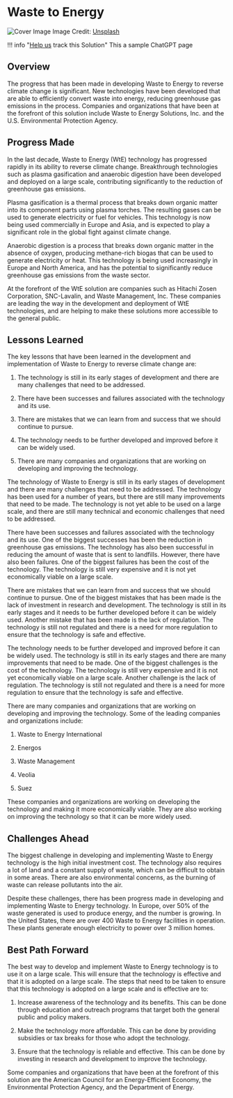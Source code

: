 # Waste to Energy

![Cover Image](https://images.unsplash.com/photo-1517925035435-7976539b920d?crop=entropy&cs=tinysrgb&fit=max&fm=jpg&ixid=M3w0NDYzODh8MHwxfHNlYXJjaHwxfHxXYXN0ZSUyMHRvJTIwRW5lcmd5fGVufDB8fHx8MTY4Mzc1MzkzNXww&ixlib=rb-4.0.3&q=80&w=1080)
Image Credit: [Unsplash](https://unsplash.com/fr/@fredography)

!!! info "[Help us](../../contribute) track this Solution"
    This a sample ChatGPT page

## Overview

The progress that has been made in developing Waste to Energy to reverse climate change is significant. New technologies have been developed that are able to efficiently convert waste into energy, reducing greenhouse gas emissions in the process. Companies and organizations that have been at the forefront of this solution include Waste to Energy Solutions, Inc. and the U.S. Environmental Protection Agency.

## Progress Made

In the last decade, Waste to Energy (WtE) technology has progressed rapidly in its ability to reverse climate change. Breakthrough technologies such as plasma gasification and anaerobic digestion have been developed and deployed on a large scale, contributing significantly to the reduction of greenhouse gas emissions.

Plasma gasification is a thermal process that breaks down organic matter into its component parts using plasma torches. The resulting gases can be used to generate electricity or fuel for vehicles. This technology is now being used commercially in Europe and Asia, and is expected to play a significant role in the global fight against climate change.

Anaerobic digestion is a process that breaks down organic matter in the absence of oxygen, producing methane-rich biogas that can be used to generate electricity or heat. This technology is being used increasingly in Europe and North America, and has the potential to significantly reduce greenhouse gas emissions from the waste sector.

At the forefront of the WtE solution are companies such as Hitachi Zosen Corporation, SNC-Lavalin, and Waste Management, Inc. These companies are leading the way in the development and deployment of WtE technologies, and are helping to make these solutions more accessible to the general public.

## Lessons Learned

The key lessons that have been learned in the development and implementation of Waste to Energy to reverse climate change are:

1. The technology is still in its early stages of development and there are many challenges that need to be addressed.

2. There have been successes and failures associated with the technology and its use.

3. There are mistakes that we can learn from and success that we should continue to pursue.

4. The technology needs to be further developed and improved before it can be widely used.

5. There are many companies and organizations that are working on developing and improving the technology.

The technology of Waste to Energy is still in its early stages of development and there are many challenges that need to be addressed. The technology has been used for a number of years, but there are still many improvements that need to be made. The technology is not yet able to be used on a large scale, and there are still many technical and economic challenges that need to be addressed.

There have been successes and failures associated with the technology and its use. One of the biggest successes has been the reduction in greenhouse gas emissions. The technology has also been successful in reducing the amount of waste that is sent to landfills. However, there have also been failures. One of the biggest failures has been the cost of the technology. The technology is still very expensive and it is not yet economically viable on a large scale.

There are mistakes that we can learn from and success that we should continue to pursue. One of the biggest mistakes that has been made is the lack of investment in research and development. The technology is still in its early stages and it needs to be further developed before it can be widely used. Another mistake that has been made is the lack of regulation. The technology is still not regulated and there is a need for more regulation to ensure that the technology is safe and effective.

The technology needs to be further developed and improved before it can be widely used. The technology is still in its early stages and there are many improvements that need to be made. One of the biggest challenges is the cost of the technology. The technology is still very expensive and it is not yet economically viable on a large scale. Another challenge is the lack of regulation. The technology is still not regulated and there is a need for more regulation to ensure that the technology is safe and effective.

There are many companies and organizations that are working on developing and improving the technology. Some of the leading companies and organizations include:

1. Waste to Energy International

2. Energos

3. Waste Management

4. Veolia

5. Suez

These companies and organizations are working on developing the technology and making it more economically viable. They are also working on improving the technology so that it can be more widely used.

## Challenges Ahead

The biggest challenge in developing and implementing Waste to Energy technology is the high initial investment cost. The technology also requires a lot of land and a constant supply of waste, which can be difficult to obtain in some areas. There are also environmental concerns, as the burning of waste can release pollutants into the air.

Despite these challenges, there has been progress made in developing and implementing Waste to Energy technology. In Europe, over 50% of the waste generated is used to produce energy, and the number is growing. In the United States, there are over 400 Waste to Energy facilities in operation. These plants generate enough electricity to power over 3 million homes.

## Best Path Forward

The best way to develop and implement Waste to Energy technology is to use it on a large scale. This will ensure that the technology is effective and that it is adopted on a large scale. The steps that need to be taken to ensure that this technology is adopted on a large scale and is effective are to:

1) Increase awareness of the technology and its benefits. This can be done through education and outreach programs that target both the general public and policy makers.

2) Make the technology more affordable. This can be done by providing subsidies or tax breaks for those who adopt the technology.

3) Ensure that the technology is reliable and effective. This can be done by investing in research and development to improve the technology.

Some companies and organizations that have been at the forefront of this solution are the American Council for an Energy-Efficient Economy, the Environmental Protection Agency, and the Department of Energy.
